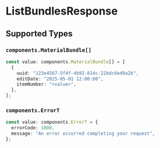 # ListBundlesResponse


## Supported Types

### `components.MaterialBundle[]`

```typescript
const value: components.MaterialBundle[] = [
  {
    uuid: "123e4567-5f4f-4b92-814c-22bdc6ed9a2b",
    editDate: "2025-05-01 12:00:00",
    itemNumber: "<value>",
  },
];
```

### `components.ErrorT`

```typescript
const value: components.ErrorT = {
  errorCode: 1000,
  message: "An error occurred completing your request",
};
```

